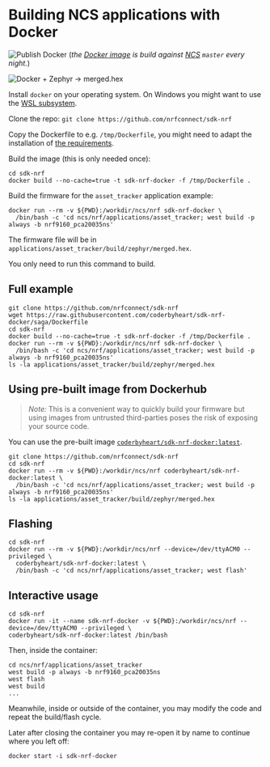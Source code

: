 # Building NCS applications with Docker

![Publish Docker](https://github.com/coderbyheart/sdk-nrf-docker/workflows/Publish%20Docker/badge.svg?branch=saga)
(_the [Docker image](https://hub.docker.com/r/coderbyheart/sdk-nrf-docker) is build against [NCS](https://github.com/nrfconnect/sdk-nrf) `master` every night._)

![Docker + Zephyr -> merged.hex](./diagram.png)

Install `docker` on your operating system. On Windows you might want to use the [WSL subsystem](https://docs.docker.com/docker-for-windows/wsl-tech-preview/).

Clone the repo: `git clone https://github.com/nrfconnect/sdk-nrf`

Copy the Dockerfile to e.g. `/tmp/Dockerfile`, you might need to adapt the installation of [the requirements](./Dockerfile#L48-L51).

Build the image (this is only needed once):

    cd sdk-nrf
    docker build --no-cache=true -t sdk-nrf-docker -f /tmp/Dockerfile .

Build the firmware for the `asset_tracker` application example:

    docker run --rm -v ${PWD}:/workdir/ncs/nrf sdk-nrf-docker \
      /bin/bash -c 'cd ncs/nrf/applications/asset_tracker; west build -p always -b nrf9160_pca20035ns'

The firmware file will be in `applications/asset_tracker/build/zephyr/merged.hex`.

You only need to run this command to build.

## Full example

    git clone https://github.com/nrfconnect/sdk-nrf
    wget https://raw.githubusercontent.com/coderbyheart/sdk-nrf-docker/saga/Dockerfile
    cd sdk-nrf
    docker build --no-cache=true -t sdk-nrf-docker -f /tmp/Dockerfile .
    docker run --rm -v ${PWD}:/workdir/ncs/nrf sdk-nrf-docker \
      /bin/bash -c 'cd ncs/nrf/applications/asset_tracker; west build -p always -b nrf9160_pca20035ns'
    ls -la applications/asset_tracker/build/zephyr/merged.hex

## Using pre-built image from Dockerhub

> _Note:_ This is a convenient way to quickly build your firmware but using images from untrusted third-parties poses the risk of exposing your source code.

You can use the pre-built image [`coderbyheart/sdk-nrf-docker:latest`](https://hub.docker.com/r/coderbyheart/sdk-nrf-docker).

    git clone https://github.com/nrfconnect/sdk-nrf
    cd sdk-nrf
    docker run --rm -v ${PWD}:/workdir/ncs/nrf coderbyheart/sdk-nrf-docker:latest \
      /bin/bash -c 'cd ncs/nrf/applications/asset_tracker; west build -p always -b nrf9160_pca20035ns'
    ls -la applications/asset_tracker/build/zephyr/merged.hex

## Flashing

    cd sdk-nrf
    docker run --rm -v ${PWD}:/workdir/ncs/nrf --device=/dev/ttyACM0 --privileged \
      coderbyheart/sdk-nrf-docker:latest \
      /bin/bash -c 'cd ncs/nrf/applications/asset_tracker; west flash'

## Interactive usage

    cd sdk-nrf
    docker run -it --name sdk-nrf-docker -v ${PWD}:/workdir/ncs/nrf --device=/dev/ttyACM0 --privileged \
    coderbyheart/sdk-nrf-docker:latest /bin/bash

Then, inside the container:

    cd ncs/nrf/applications/asset_tracker
    west build -p always -b nrf9160_pca20035ns
    west flash
    west build
    ...

Meanwhile, inside or outside of the container, you may modify the code and repeat the build/flash cycle.

Later after closing the container you may re-open it by name to continue where you left off:

    docker start -i sdk-nrf-docker
